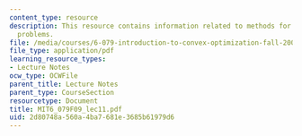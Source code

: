 ```yaml
---
content_type: resource
description: This resource contains information related to methods for convex cardinality
  problems.
file: /media/courses/6-079-introduction-to-convex-optimization-fall-2009/2d80748a560a4ba7681e3685b61979d6_MIT6_079F09_lec11.pdf
file_type: application/pdf
learning_resource_types:
- Lecture Notes
ocw_type: OCWFile
parent_title: Lecture Notes
parent_type: CourseSection
resourcetype: Document
title: MIT6_079F09_lec11.pdf
uid: 2d80748a-560a-4ba7-681e-3685b61979d6
---
```

